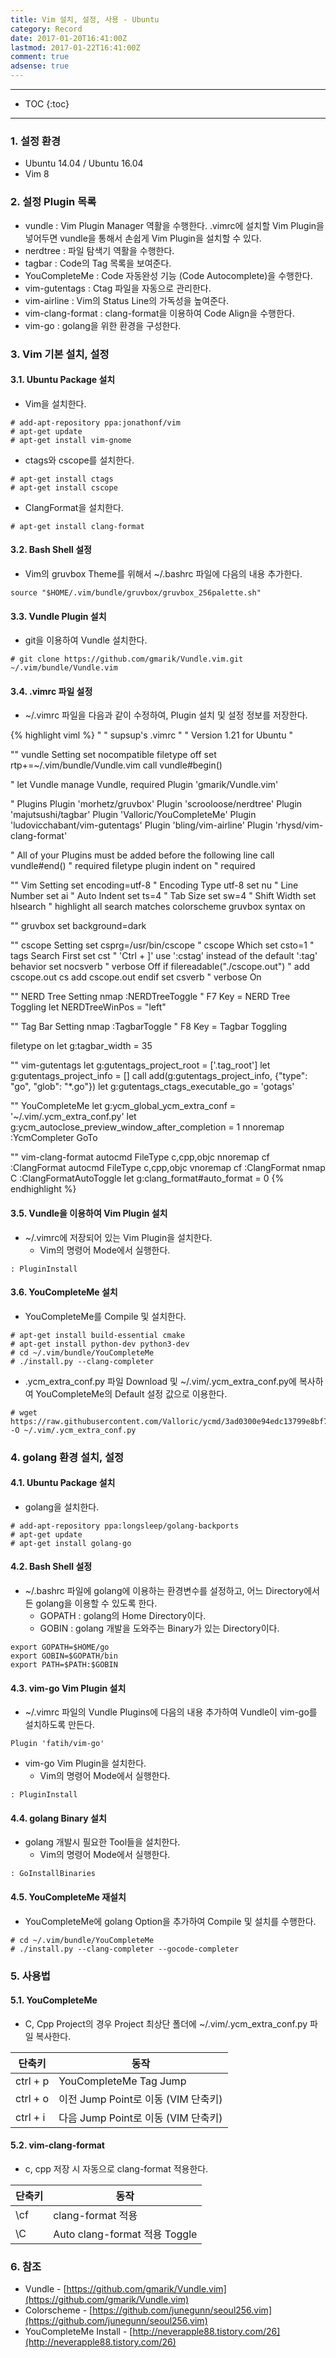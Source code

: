```yaml
---
title: Vim 설치, 설정, 사용 - Ubuntu
category: Record
date: 2017-01-20T16:41:00Z
lastmod: 2017-01-22T16:41:00Z
comment: true
adsense: true
---
```


***

* TOC
{:toc}

***

### 1. 설정 환경

* Ubuntu 14.04 / Ubuntu 16.04
* Vim 8

### 2. 설정 Plugin 목록

* vundle : Vim Plugin Manager 역활을 수행한다. .vimrc에 설치할 Vim Plugin을 넣어두면 vundle을 통해서 손쉽게 Vim Plugin을 설치할 수 있다.
* nerdtree : 파일 탐색기 역활을 수행한다.
* tagbar : Code의 Tag 목록을 보여준다.
* YouCompleteMe : Code 자동완성 기능 (Code Autocomplete)을 수행한다.
* vim-gutentags : Ctag 파일을 자동으로 관리한다.
* vim-airline : Vim의 Status Line의 가독성을 높여준다.
* vim-clang-format : clang-format을 이용하여 Code Align을 수행한다.
* vim-go : golang을 위한 환경을 구성한다.

### 3. Vim 기본 설치, 설정

#### 3.1. Ubuntu Package 설치

* Vim을 설치한다.

~~~
# add-apt-repository ppa:jonathonf/vim
# apt-get update
# apt-get install vim-gnome
~~~

* ctags와 cscope를 설치한다.

~~~
# apt-get install ctags
# apt-get install cscope
~~~

* ClangFormat을 설치한다.

~~~
# apt-get install clang-format
~~~

#### 3.2. Bash Shell 설정

* Vim의 gruvbox Theme를 위해서 ~/.bashrc 파일에 다음의 내용 추가한다.

~~~
source "$HOME/.vim/bundle/gruvbox/gruvbox_256palette.sh"
~~~

#### 3.3. Vundle Plugin 설치

* git을 이용하여 Vundle 설치한다.

~~~
# git clone https://github.com/gmarik/Vundle.vim.git ~/.vim/bundle/Vundle.vim
~~~

#### 3.4. .vimrc 파일 설정

* ~/.vimrc 파일을 다음과 같이 수정하여, Plugin 설치 및 설정 정보를 저장한다.

{% highlight viml %}
"
" supsup's .vimrc
"
" Version 1.21 for Ubuntu
"

"" vundle Setting
set nocompatible
filetype off
set rtp+=~/.vim/bundle/Vundle.vim
call vundle#begin()

" let Vundle manage Vundle, required
Plugin 'gmarik/Vundle.vim'

" Plugins
Plugin 'morhetz/gruvbox'
Plugin 'scrooloose/nerdtree'
Plugin 'majutsushi/tagbar'
Plugin 'Valloric/YouCompleteMe'
Plugin 'ludovicchabant/vim-gutentags'
Plugin 'bling/vim-airline'
Plugin 'rhysd/vim-clang-format'

" All of your Plugins must be added before the following line
call vundle#end()               " required
filetype plugin indent on       " required

"" Vim Setting
set encoding=utf-8              " Encoding Type utf-8
set nu                          " Line Number
set ai                          " Auto Indent
set ts=4                        " Tab Size
set sw=4                        " Shift Width
set hlsearch                    " highlight all search matches
colorscheme gruvbox
syntax on

"" gruvbox
set background=dark

"" cscope Setting
set csprg=/usr/bin/cscope         " cscope Which
set csto=1                        " tags Search First
set cst                           " 'Ctrl + ]' use ':cstag' instead of the default ':tag' behavior
set nocsverb                      " verbose Off
if filereadable("./cscope.out")   " add cscope.out
    cs add cscope.out
endif
set csverb                        " verbose On

"" NERD Tree Setting
nmap <F7> :NERDTreeToggle<CR>     " F7 Key = NERD Tree Toggling
let NERDTreeWinPos = "left"

"" Tag Bar Setting
nmap <F8> :TagbarToggle<CR>       " F8 Key = Tagbar Toggling

filetype on
let g:tagbar_width = 35

"" vim-gutentags
let g:gutentags_project_root = ['.tag_root']
let g:gutentags_project_info = []
call add(g:gutentags_project_info, {"type": "go", "glob": "*.go"})
let g:gutentags_ctags_executable_go = 'gotags'

"" YouCompleteMe
let g:ycm_global_ycm_extra_conf = '~/.vim/.ycm_extra_conf.py'
let g:ycm_autoclose_preview_window_after_completion = 1
nnoremap <C-p> :YcmCompleter GoTo<CR>

"" vim-clang-format
autocmd FileType c,cpp,objc nnoremap <buffer><Leader>cf :<C-u>ClangFormat<CR>
autocmd FileType c,cpp,objc vnoremap <buffer><Leader>cf :ClangFormat<CR>
nmap <Leader>C :ClangFormatAutoToggle<CR>
let g:clang_format#auto_format = 0
{% endhighlight %}

#### 3.5. Vundle을 이용하여 Vim Plugin 설치

* ~/.vimrc에 저장되어 있는 Vim Plugin을 설치한다.
  * Vim의 명령어 Mode에서 실행한다.

~~~
: PluginInstall
~~~

#### 3.6. YouCompleteMe 설치

* YouCompleteMe를 Compile 및 설치한다.

~~~
# apt-get install build-essential cmake
# apt-get install python-dev python3-dev
# cd ~/.vim/bundle/YouCompleteMe
# ./install.py --clang-completer
~~~

* .ycm_extra_conf.py 파일 Download 및 ~/.vim/.ycm_extra_conf.py에 복사하여 YouCompleteMe의 Default 설정 값으로 이용한다.

~~~
# wget https://raw.githubusercontent.com/Valloric/ycmd/3ad0300e94edc13799e8bf7b831de8b57153c5aa/cpp/ycm/.ycm_extra_conf.py -O ~/.vim/.ycm_extra_conf.py
~~~

### 4. golang 환경 설치, 설정

#### 4.1. Ubuntu Package 설치

* golang을 설치한다.

~~~
# add-apt-repository ppa:longsleep/golang-backports
# apt-get update
# apt-get install golang-go
~~~

#### 4.2. Bash Shell 설정

* ~/.bashrc 파일에 golang에 이용하는 환경변수를 설정하고, 어느 Directory에서든 golang을 이용할 수 있도록 한다.
  * GOPATH : golang의 Home Directory이다.
  * GOBIN : golang 개발을 도와주는 Binary가 있는 Directory이다.

~~~
export GOPATH=$HOME/go
export GOBIN=$GOPATH/bin
export PATH=$PATH:$GOBIN
~~~

#### 4.3. vim-go Vim Plugin 설치

* ~/.vimrc 파일의 Vundle Plugins에 다음의 내용 추가하여 Vundle이 vim-go를 설치하도록 만든다.

~~~
Plugin 'fatih/vim-go'
~~~

* vim-go Vim Plugin을 설치한다.
  * Vim의 명령어 Mode에서 실행한다.

~~~
: PluginInstall
~~~

#### 4.4. golang Binary 설치

* golang 개발시 필요한 Tool들을 설치한다.
  * Vim의 명령어 Mode에서 실행한다.

~~~
: GoInstallBinaries
~~~

#### 4.5. YouCompleteMe 재설치

* YouCompleteMe에 golang Option을 추가하여 Compile 및 설치를 수행한다.

~~~
# cd ~/.vim/bundle/YouCompleteMe
# ./install.py --clang-completer --gocode-completer
~~~

### 5. 사용법

#### 5.1. YouCompleteMe

* C, Cpp Project의 경우 Project 최상단 폴더에 ~/.vim/.ycm_extra_conf.py 파일 복사한다.

| 단축키 | 동작 |
|-------|------|
| ctrl + p | YouCompleteMe Tag Jump |
| ctrl + o | 이전 Jump Point로 이동 (VIM 단축키) |
| ctrl + i | 다음 Jump Point로 이동 (VIM 단축키) |

#### 5.2. vim-clang-format

* c, cpp 저장 시 자동으로 clang-format 적용한다.

| 단축키 | 동작 |
|-------|------|
| \cf | clang-format 적용 |
| \C | Auto clang-format 적용 Toggle |

### 6. 참조

* Vundle - [https://github.com/gmarik/Vundle.vim](https://github.com/gmarik/Vundle.vim)
* Colorscheme - [https://github.com/junegunn/seoul256.vim](https://github.com/junegunn/seoul256.vim)
* YouCompleteMe Install - [http://neverapple88.tistory.com/26](http://neverapple88.tistory.com/26)
